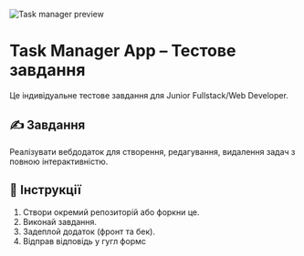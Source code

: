 ![Task manager preview](https://github.com/phoenixfan86/task-manager/task-manager-preview.png)

# Task Manager App – Тестове завдання

Це індивідуальне тестове завдання для Junior Fullstack/Web Developer.

## ✍️ Завдання
Реалізувати вебдодаток для створення, редагування, видалення задач з повною інтерактивністю.

## 🔗 Інструкції
1. Створи окремий репозиторій або форкни це.
2. Виконай завдання.
3. Задеплой додаток (фронт та бек).
4. Відправ відповідь у гугл формс
